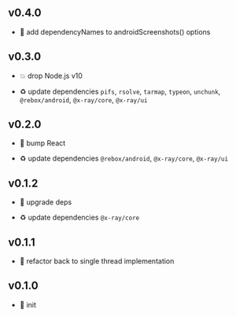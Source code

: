 ## v0.4.0

* 🌱 add dependencyNames to androidScreenshots() options

## v0.3.0

* 💥 drop Node.js v10

* ♻️ update dependencies `pifs`, `rsolve`, `tarmap`, `typeon`, `unchunk`, `@rebox/android`, `@x-ray/core`, `@x-ray/ui`

## v0.2.0

* 🐞 bump React

* ♻️ update dependencies `@rebox/android`, `@x-ray/core`, `@x-ray/ui`

## v0.1.2

* 🐞 upgrade deps

* ♻️ update dependencies `@x-ray/core`

## v0.1.1

* 🐞 refactor back to single thread implementation

## v0.1.0

* 🐣 init
